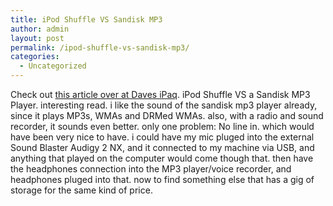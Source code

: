```yaml
---
title: iPod Shuffle VS Sandisk MP3
author: admin
layout: post
permalink: /ipod-shuffle-vs-sandisk-mp3/
categories:
  - Uncategorized
---
```

Check out [this article over at Daves iPaq][1].&nbsp;iPod Shuffle VS a Sandisk MP3 Player. interesting read. i like the sound of the sandisk mp3 player already, since it plays MP3s, WMAs and DRMed WMAs. also, with a radio and sound recorder, it sounds even better. only one problem: No line in. which would have been very nice to have. i could have my mic pluged into the external Sound Blaster Audigy 2 NX, and it connected to my machine via USB, and anything that played on the computer would come though that. then have the headphones connection into the MP3 player/voice recorder, and headphones pluged into that. now to find something else that has a gig of storage for the same kind of price.

 [1]: http://davesipaq.com/articles/iPOD_Shuffle_Sandisk_MP3/1